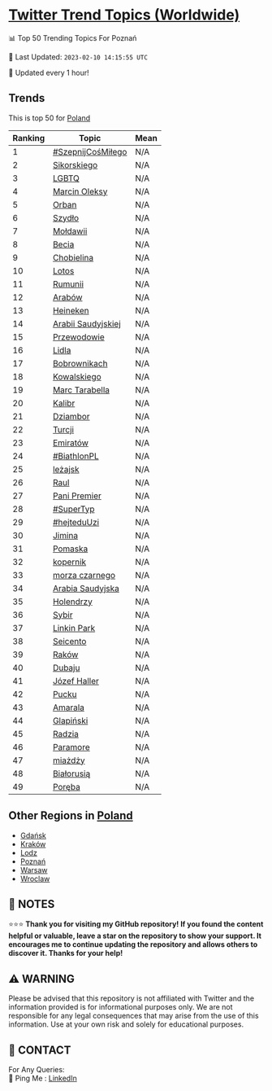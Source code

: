 [Twitter Trend Topics (Worldwide)](https://github.com/ErcinDedeoglu/Twitter-Trend-Topics)
==========


📊 Top 50 Trending Topics For Poznań

📆 Last Updated: `2023-02-10 14:15:55 UTC`

🔧 Updated every 1 hour!


## Trends

This is top 50 for [Poland](</Poland>)

| Ranking | Topic | Mean |
| ------- | ------------ | ------------ |
| 1 | [#SzepnijCośMiłego](http://twitter.com/search?q=%23SzepnijCo%c5%9bMi%c5%82ego) | N/A |
| 2 | [Sikorskiego](http://twitter.com/search?q=Sikorskiego) | N/A |
| 3 | [LGBTQ](http://twitter.com/search?q=LGBTQ) | N/A |
| 4 | [Marcin Oleksy](http://twitter.com/search?q=Marcin+Oleksy) | N/A |
| 5 | [Orban](http://twitter.com/search?q=Orban) | N/A |
| 6 | [Szydło](http://twitter.com/search?q=Szyd%c5%82o) | N/A |
| 7 | [Mołdawii](http://twitter.com/search?q=Mo%c5%82dawii) | N/A |
| 8 | [Becia](http://twitter.com/search?q=Becia) | N/A |
| 9 | [Chobielina](http://twitter.com/search?q=Chobielina) | N/A |
| 10 | [Lotos](http://twitter.com/search?q=Lotos) | N/A |
| 11 | [Rumunii](http://twitter.com/search?q=Rumunii) | N/A |
| 12 | [Arabów](http://twitter.com/search?q=Arab%c3%b3w) | N/A |
| 13 | [Heineken](http://twitter.com/search?q=Heineken) | N/A |
| 14 | [Arabii Saudyjskiej](http://twitter.com/search?q=Arabii+Saudyjskiej) | N/A |
| 15 | [Przewodowie](http://twitter.com/search?q=Przewodowie) | N/A |
| 16 | [Lidla](http://twitter.com/search?q=Lidla) | N/A |
| 17 | [Bobrownikach](http://twitter.com/search?q=Bobrownikach) | N/A |
| 18 | [Kowalskiego](http://twitter.com/search?q=Kowalskiego) | N/A |
| 19 | [Marc Tarabella](http://twitter.com/search?q=Marc+Tarabella) | N/A |
| 20 | [Kalibr](http://twitter.com/search?q=Kalibr) | N/A |
| 21 | [Dziambor](http://twitter.com/search?q=Dziambor) | N/A |
| 22 | [Turcji](http://twitter.com/search?q=Turcji) | N/A |
| 23 | [Emiratów](http://twitter.com/search?q=Emirat%c3%b3w) | N/A |
| 24 | [#BiathlonPL](http://twitter.com/search?q=%23BiathlonPL) | N/A |
| 25 | [leżajsk](http://twitter.com/search?q=le%c5%bcajsk) | N/A |
| 26 | [Raul](http://twitter.com/search?q=Raul) | N/A |
| 27 | [Pani Premier](http://twitter.com/search?q=Pani+Premier) | N/A |
| 28 | [#SuperTyp](http://twitter.com/search?q=%23SuperTyp) | N/A |
| 29 | [#hejteduUzi](http://twitter.com/search?q=%23hejteduUzi) | N/A |
| 30 | [Jimina](http://twitter.com/search?q=Jimina) | N/A |
| 31 | [Pomaska](http://twitter.com/search?q=Pomaska) | N/A |
| 32 | [kopernik](http://twitter.com/search?q=kopernik) | N/A |
| 33 | [morza czarnego](http://twitter.com/search?q=morza+czarnego) | N/A |
| 34 | [Arabia Saudyjska](http://twitter.com/search?q=Arabia+Saudyjska) | N/A |
| 35 | [Holendrzy](http://twitter.com/search?q=Holendrzy) | N/A |
| 36 | [Sybir](http://twitter.com/search?q=Sybir) | N/A |
| 37 | [Linkin Park](http://twitter.com/search?q=Linkin+Park) | N/A |
| 38 | [Seicento](http://twitter.com/search?q=Seicento) | N/A |
| 39 | [Raków](http://twitter.com/search?q=Rak%c3%b3w) | N/A |
| 40 | [Dubaju](http://twitter.com/search?q=Dubaju) | N/A |
| 41 | [Józef Haller](http://twitter.com/search?q=J%c3%b3zef+Haller) | N/A |
| 42 | [Pucku](http://twitter.com/search?q=Pucku) | N/A |
| 43 | [Amarala](http://twitter.com/search?q=Amarala) | N/A |
| 44 | [Glapiński](http://twitter.com/search?q=Glapi%c5%84ski) | N/A |
| 45 | [Radzia](http://twitter.com/search?q=Radzia) | N/A |
| 46 | [Paramore](http://twitter.com/search?q=Paramore) | N/A |
| 47 | [miażdży](http://twitter.com/search?q=mia%c5%bcd%c5%bcy) | N/A |
| 48 | [Białorusią](http://twitter.com/search?q=Bia%c5%82orusi%c4%85) | N/A |
| 49 | [Poręba](http://twitter.com/search?q=Por%c4%99ba) | N/A |



## Other Regions in [Poland](</Poland>)

* [Gdańsk](</Poland/Gdańsk.md>)
* [Kraków](</Poland/Kraków.md>)
* [Lodz](</Poland/Lodz.md>)
* [Poznań](</Poland/Poznań.md>)
* [Warsaw](</Poland/Warsaw.md>)
* [Wroclaw](</Poland/Wroclaw.md>)



## 📝 NOTES

⭐⭐⭐ **Thank you for visiting my GitHub repository! If you found the content helpful or valuable, leave a star on the repository to show your support. It encourages me to continue updating the repository and allows others to discover it. Thanks for your help!**


## ⚠️ WARNING

Please be advised that this repository is not affiliated with Twitter and the information provided is for informational purposes only. We are not responsible for any legal consequences that may arise from the use of this information. Use at your own risk and solely for educational purposes.


## 📨 CONTACT

 For Any Queries:  
            🏓 Ping Me : [LinkedIn](https://www.linkedin.com/in/ercindedeoglu/)
